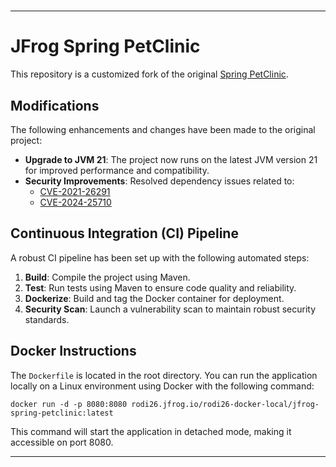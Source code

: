 # 

----

# JFrog Spring PetClinic

This repository is a customized fork of the original [Spring PetClinic](https://github.com/spring-projects/spring-petclinic).

## Modifications

The following enhancements and changes have been made to the original project:

- **Upgrade to JVM 21**: The project now runs on the latest JVM version 21 for improved performance and compatibility.
- **Security Improvements**: Resolved dependency issues related to:
   - [CVE-2021-26291](https://nvd.nist.gov/vuln/detail/CVE-2021-26291)
   - [CVE-2024-25710](https://nvd.nist.gov/vuln/detail/CVE-2024-25710)

## Continuous Integration (CI) Pipeline

A robust CI pipeline has been set up with the following automated steps:

1. **Build**: Compile the project using Maven.
2. **Test**: Run tests using Maven to ensure code quality and reliability.
3. **Dockerize**: Build and tag the Docker container for deployment.
4. **Security Scan**: Launch a vulnerability scan to maintain robust security standards.

## Docker Instructions

The `Dockerfile` is located in the root directory. You can run the application locally on a Linux environment using Docker with the following command:

```other
docker run -d -p 8080:8080 rodi26.jfrog.io/rodi26-docker-local/jfrog-spring-petclinic:latest
```

This command will start the application in detached mode, making it accessible on port 8080.

----

